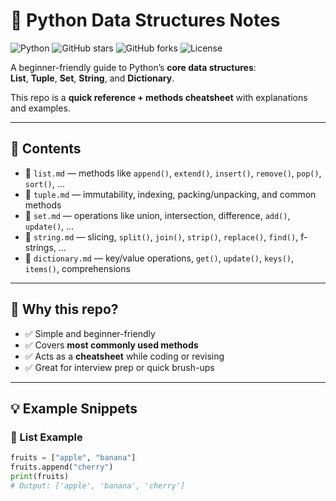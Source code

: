# 🐍 Python Data Structures Notes

![Python](https://img.shields.io/badge/Python-3.x-blue?logo=python)
![GitHub stars](https://img.shields.io/github/stars/omkarpawar2002/python-data-structures-notes?style=social)
![GitHub forks](https://img.shields.io/github/forks/omkarpawar2002/python-data-structures-notes?style=social)
![License](https://img.shields.io/badge/license-MIT-green)

A beginner-friendly guide to Python’s **core data structures**:  
**List**, **Tuple**, **Set**, **String**, and **Dictionary**.  

This repo is a **quick reference + methods cheatsheet** with explanations and examples.

---

## 📖 Contents
- 📂 `list.md` — methods like `append()`, `extend()`, `insert()`, `remove()`, `pop()`, `sort()`, …  
- 📂 `tuple.md` — immutability, indexing, packing/unpacking, and common methods  
- 📂 `set.md` — operations like union, intersection, difference, `add()`, `update()`, …  
- 📂 `string.md` — slicing, `split()`, `join()`, `strip()`, `replace()`, `find()`, f-strings, …  
- 📂 `dictionary.md` — key/value operations, `get()`, `update()`, `keys()`, `items()`, comprehensions  

---

## 🚀 Why this repo?
- ✅ Simple and beginner-friendly  
- ✅ Covers **most commonly used methods**  
- ✅ Acts as a **cheatsheet** while coding or revising  
- ✅ Great for interview prep or quick brush-ups  

---

## 💡 Example Snippets

### 📌 List Example
```python
fruits = ["apple", "banana"]
fruits.append("cherry")
print(fruits)  
# Output: ['apple', 'banana', 'cherry']
